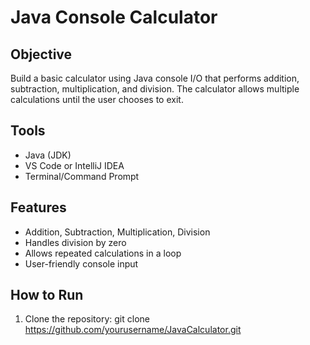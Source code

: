 # Java Console Calculator

## Objective
Build a basic calculator using Java console I/O that performs addition, subtraction, multiplication, and division. The calculator allows multiple calculations until the user chooses to exit.

## Tools
- Java (JDK)
- VS Code or IntelliJ IDEA
- Terminal/Command Prompt

## Features
- Addition, Subtraction, Multiplication, Division
- Handles division by zero
- Allows repeated calculations in a loop
- User-friendly console input

## How to Run
1. Clone the repository:
   git clone https://github.com/yourusername/JavaCalculator.git
